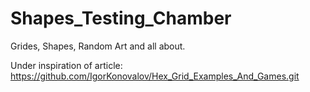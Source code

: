 # Shapes_Testing_Chamber
Grides, Shapes, Random Art and all about.

Under inspiration of article: https://github.com/IgorKonovalov/Hex_Grid_Examples_And_Games.git
